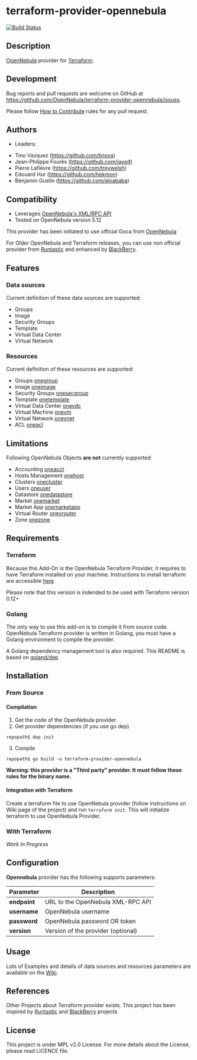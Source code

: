 # terraform-provider-opennebula

[![Build Status](https://travis-ci.org/OpenNebula/terraform-provider-opennebula.svg?branch=master)](https://travis-ci.org/OpenNebula/terraform-provider-opennebula)

## Description

[OpenNebula](https://opennebula.org/) provider for [Terraform](https://www.terraform.io/).

## Development

Bug reports and pull requests are welcome on GitHub at
https://github.com/OpenNebula/terraform-provider-opennebula/issues.

Please follow [How to Contribute](https://github.com/OpenNebula/one/wiki/How-to-participate-in-Add_on-Development) rules for any pull request.

## Authors

* Leaders:

- Tino Vazquez (https://github.com/tinova)
- Jean-Philippe Fourès (https://github.com/jaypif)
- Pierre Lafièvre (https://github.com/treywelsh)
- Edouard Hur (https://github.com/hekmon)
- Benjamin Gustin (https://github.com/aloababa)

## Compatibility

* Leverages [OpenNebula's XML/RPC API](https://docs.opennebula.org/5.12/integration/system_interfaces/api.html)
* Tested on OpenNebula version 5.12

This provider has been initiated to use official Goca from [OpenNebula](https://github.com/OpenNebula/one)

For Older OpenNebula and Terraform releases, you can use non official provider from [Runtastic](https://github.com/runtastic/terraform-provider-opennebula) and enhanced by [BlackBerry](https://github.com/blackberry/terraform-provider-opennebula).

## Features

### Data sources

Current definition of these data sources are supported:
* Groups
* Image
* Security Groups
* Template
* Virtual Data Center
* Virtual Network

### Resources

Current definition of these resources are supported:
* Groups [onegroup](https://docs.opennebula.org/5.12/integration/system_interfaces/api.html#onegroup)
* Image [oneimage](https://docs.opennebula.org/5.12/integration/system_interfaces/api.html#oneimage)
* Security Groups [onesecgroup](https://docs.opennebula.org/5.12/integration/system_interfaces/api.html#onesecgroup)
* Template [onetemplate](https://docs.opennebula.org/5.12/integration/system_interfaces/api.html#onetemplate)
* Virtual Data Center [onevdc](https://docs.opennebula.org/5.12/integration/system_interfaces/api.html#onevdc)
* Virtual Machine [onevm](https://docs.opennebula.org/5.12/integration/system_interfaces/api.html#onevm)
* Virtual Network [onevnet](https://docs.opennebula.org/5.12/integration/system_interfaces/api.html#onevnet)
* ACL [oneacl](https://docs.opennebula.org/5.12/integration/system_interfaces/api.html#oneacl)

## Limitations

Following OpenNebula Objects **are not** currently supported:
* Accounting [oneacct](https://docs.opennebula.org/5.12/integration/system_interfaces/api.html#oneacct)
* Hosts Management [onehost](https://docs.opennebula.org/5.12/integration/system_interfaces/api.html#onehost)
* Clusters [onecluster](https://docs.opennebula.org/5.12/integration/system_interfaces/api.html#onecluster)
* Users [oneuser](https://docs.opennebula.org/5.12/integration/system_interfaces/api.html#oneuser)
* Datastore [onedatastore](https://docs.opennebula.org/5.12/integration/system_interfaces/api.html#onedatastore)
* Market [onemarket](https://docs.opennebula.org/5.12/integration/system_interfaces/api.html#onemarket)
* Market App [onemarketapp](https://docs.opennebula.org/5.12/integration/system_interfaces/api.html#onemarketapp)
* Virtual Router [onevrouter](https://docs.opennebula.org/5.12/integration/system_interfaces/api.html#onevrouter)
* Zone [onezone](https://docs.opennebula.org/5.12/integration/system_interfaces/api.html#onezone)

## Requirements

### Terraform

Because this Add-On is the OpenNebula Terraform Provider, it requires to have Terraform installed on your machine.
Instructions to install terraform are accessible [here](https://learn.hashicorp.com/terraform/getting-started/install)

Please note that this version is indended to be used with Terraform version 0.12+

### Golang

The only way to use this add-on is to compile it from source code.
OpenNebula Terraform provider is written in Golang, you must have a Golang environment to compile the provider.

A Golang dependency management tool is also required. This README is based on [goland/dep](https://github.com/golang/dep)

## Installation

### From Source

#### Compilation

1. Get the code of the OpenNebula provider.
2. Get provider dependencies (if you use go dep)
```
repopath$ dep init
```
3. Compile
```
repopath$ go build -o terraform-provider-opennebula
```

**Warning: this provider is a "Third party" provider. It must follow these rules for the binary name.**

#### Integration with Terraform

Create a terraform file to use OpenNebula provider (follow instructions on Wiki page of the project) and run `terraform init`.
This will initialize terraform to use OpenNebula Provider.

### With Terraform

*Work In Progress*

## Configuration

**Opennebula** provider has the following supports parameters:

| **Parameter** | **Description**                       |
| --------- | --------------------------------- |
| **endpoint**  | URL to the OpenNebula XML-RPC API |
| **username**  | OpenNebula username               |
| **password**  | OpenNebula password OR token      |
| **version**   | Version of the provider (optional) |

## Usage

Lots of Examples and details of data sources and resources parameters are available on the [Wiki](https://github.com/OpenNebula/terraform-provider-opennebula/wiki).

## References

Other Projects about Terraform provider exists. This project has been inspired by [Runtastic](https://github.com/runtastic/terraform-provider-opennebula) and [BlackBerry](https://github.com/blackberry/terraform-provider-opennebula) projects

## License

This project is under MPL v2.0 License. For more details about the License, please read LICENCE file.
